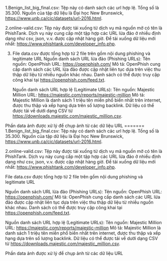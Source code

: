 1.Benign_list_big_final.csv: Tệp này có danh sách các url hợp lệ. Tổng số là 35.300. Nguồn của tập dữ liệu là Đại học New Brunswick, https://www.unb.ca/cic/datasets/url-2016.html. 

2.online-valid.csv: Tệp này được tải xuống từ dịch vụ mã nguồn mở có tên là PhishTank. Dịch vụ này cung cấp một tập hợp các URL lừa đảo ở nhiều định dạng như csv, json, v.v. được cập nhật hàng giờ. Để tải xuống dữ liệu mới nhất: https://www.phishtank.com/developer_info.php. 

3. File data.csv được tổng hợp từ 2 file trên gồm nội dung phishing và legitimate URL
    Nguồn danh sách URL lừa đảo (Phishing URLs): Tên nguồn: OpenPhish URL: https://openphish.com/ Mô tả: OpenPhish cung cấp danh sách các URL lừa đảo được cập nhật liên tục dựa trên việc thu thập dữ liệu từ nhiều nguồn khác nhau. Danh sách có thể được truy cập công khai tại https://openphish.com/feed.txt.

    Nguồn danh sách URL hợp lệ (Legitimate URLs): Tên nguồn: Majestic Million URL: https://majestic.com/reports/majestic-million Mô tả: Majestic Million là danh sách 1 triệu tên miền phổ biến nhất trên internet, được thu thập và xếp hạng dựa trên số lượng backlink. Dữ liệu có thể được tải về dưới dạng CSV từ https://downloads.majestic.com/majestic_million.csv.

Phần data ảnh được xử lý để chụp ảnh từ các dữ liệu URL ======= 
1.Benign_list_big_final.csv: Tệp này có danh sách các url hợp lệ. Tổng số là 35.300. Nguồn của tập dữ liệu là Đại học New Brunswick, https://www.unb.ca/cic/datasets/url-2016.html. 

2.online-valid.csv: Tệp này được tải xuống từ dịch vụ mã nguồn mở có tên là PhishTank. Dịch vụ này cung cấp một tập hợp các URL lừa đảo ở nhiều định dạng như csv, json, v.v. được cập nhật hàng giờ. Để tải xuống dữ liệu mới nhất: https://www.phishtank.com/developer_info.php.

File data.csv được tổng hợp từ 2 file trên gồm nội dung phishing và legitimate URL

Nguồn danh sách URL lừa đảo (Phishing URLs): Tên nguồn: OpenPhish URL: https://openphish.com/ Mô tả: OpenPhish cung cấp danh sách các URL lừa đảo được cập nhật liên tục dựa trên việc thu thập dữ liệu từ nhiều nguồn khác nhau. Danh sách có thể được truy cập công khai tại https://openphish.com/feed.txt.

Nguồn danh sách URL hợp lệ (Legitimate URLs): Tên nguồn: Majestic Million URL: https://majestic.com/reports/majestic-million Mô tả: Majestic Million là danh sách 1 triệu tên miền phổ biến nhất trên internet, được thu thập và xếp hạng dựa trên số lượng backlink. Dữ liệu có thể được tải về dưới dạng CSV từ https://downloads.majestic.com/majestic_million.csv.

Phần data ảnh được xử lý để chụp ảnh từ các dữ liệu URL